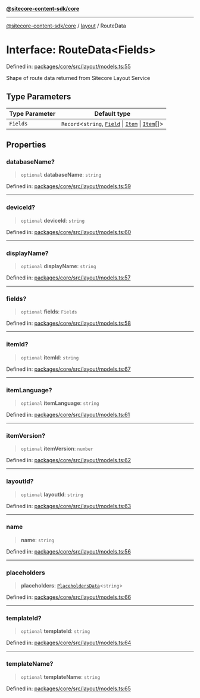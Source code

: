 [**@sitecore-content-sdk/core**](../../README.md)

***

[@sitecore-content-sdk/core](../../README.md) / [layout](../README.md) / RouteData

# Interface: RouteData\<Fields\>

Defined in: [packages/core/src/layout/models.ts:55](https://github.com/Sitecore/content-sdk/blob/49730513e5708f82afd41a071847a7598aa586bb/packages/core/src/layout/models.ts#L55)

Shape of route data returned from Sitecore Layout Service

## Type Parameters

| Type Parameter | Default type |
| ------ | ------ |
| `Fields` | `Record`\<`string`, [`Field`](Field.md) \| [`Item`](Item.md) \| [`Item`](Item.md)[]\> |

## Properties

### databaseName?

> `optional` **databaseName**: `string`

Defined in: [packages/core/src/layout/models.ts:59](https://github.com/Sitecore/content-sdk/blob/49730513e5708f82afd41a071847a7598aa586bb/packages/core/src/layout/models.ts#L59)

***

### deviceId?

> `optional` **deviceId**: `string`

Defined in: [packages/core/src/layout/models.ts:60](https://github.com/Sitecore/content-sdk/blob/49730513e5708f82afd41a071847a7598aa586bb/packages/core/src/layout/models.ts#L60)

***

### displayName?

> `optional` **displayName**: `string`

Defined in: [packages/core/src/layout/models.ts:57](https://github.com/Sitecore/content-sdk/blob/49730513e5708f82afd41a071847a7598aa586bb/packages/core/src/layout/models.ts#L57)

***

### fields?

> `optional` **fields**: `Fields`

Defined in: [packages/core/src/layout/models.ts:58](https://github.com/Sitecore/content-sdk/blob/49730513e5708f82afd41a071847a7598aa586bb/packages/core/src/layout/models.ts#L58)

***

### itemId?

> `optional` **itemId**: `string`

Defined in: [packages/core/src/layout/models.ts:67](https://github.com/Sitecore/content-sdk/blob/49730513e5708f82afd41a071847a7598aa586bb/packages/core/src/layout/models.ts#L67)

***

### itemLanguage?

> `optional` **itemLanguage**: `string`

Defined in: [packages/core/src/layout/models.ts:61](https://github.com/Sitecore/content-sdk/blob/49730513e5708f82afd41a071847a7598aa586bb/packages/core/src/layout/models.ts#L61)

***

### itemVersion?

> `optional` **itemVersion**: `number`

Defined in: [packages/core/src/layout/models.ts:62](https://github.com/Sitecore/content-sdk/blob/49730513e5708f82afd41a071847a7598aa586bb/packages/core/src/layout/models.ts#L62)

***

### layoutId?

> `optional` **layoutId**: `string`

Defined in: [packages/core/src/layout/models.ts:63](https://github.com/Sitecore/content-sdk/blob/49730513e5708f82afd41a071847a7598aa586bb/packages/core/src/layout/models.ts#L63)

***

### name

> **name**: `string`

Defined in: [packages/core/src/layout/models.ts:56](https://github.com/Sitecore/content-sdk/blob/49730513e5708f82afd41a071847a7598aa586bb/packages/core/src/layout/models.ts#L56)

***

### placeholders

> **placeholders**: [`PlaceholdersData`](../type-aliases/PlaceholdersData.md)\<`string`\>

Defined in: [packages/core/src/layout/models.ts:66](https://github.com/Sitecore/content-sdk/blob/49730513e5708f82afd41a071847a7598aa586bb/packages/core/src/layout/models.ts#L66)

***

### templateId?

> `optional` **templateId**: `string`

Defined in: [packages/core/src/layout/models.ts:64](https://github.com/Sitecore/content-sdk/blob/49730513e5708f82afd41a071847a7598aa586bb/packages/core/src/layout/models.ts#L64)

***

### templateName?

> `optional` **templateName**: `string`

Defined in: [packages/core/src/layout/models.ts:65](https://github.com/Sitecore/content-sdk/blob/49730513e5708f82afd41a071847a7598aa586bb/packages/core/src/layout/models.ts#L65)
